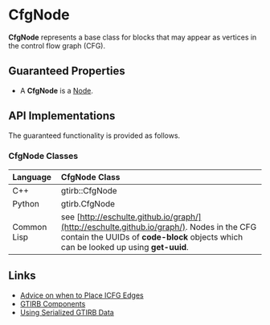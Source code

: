 CfgNode
====================

**CfgNode** represents a base class for blocks that may appear as
vertices in the control flow graph (CFG).

Guaranteed Properties
---------------------

- A **CfgNode** is a [Node](Node.md).


API Implementations
--------------------

The guaranteed functionality is provided as follows.

### CfgNode Classes

| Language    | CfgNode Class  |
|:------------|:---------------|
| C++         | gtirb::CfgNode |
| Python      | gtirb.CfgNode  |
| Common Lisp | see [http://eschulte.github.io/graph/](http://eschulte.github.io/graph/). Nodes in the CFG contain the UUIDs of **code-block** objects which can be looked up using **get-uuid**. |



Links
--------------------

- [Advice on when to Place ICFG Edges](../CFG-Edges.md)
- [GTIRB Components](COMPONENTS.md)
- [Using Serialized GTIRB Data](../../PROTOBUF.md)
